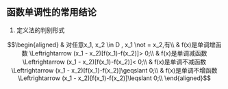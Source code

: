 ## 函数单调性的常用结论
1. 定义法的判别形式

$$\begin{aligned}
& 对任意x_1, x_2 \in D , x_1 \not = x_2,有\\
& f(x)是单调增函数 \Leftrightarrow (x_1 - x_2)[f(x_1)-f(x_2)]> 0;\\
& f(x)是单调减函数 \Leftrightarrow (x_1 - x_2)[f(x_1)-f(x_2)]< 0;\\
& f(x)是单调不减函数 \Leftrightarrow (x_1 - x_2)[f(x_1)-f(x_2)]\geqslant 0;\\
& f(x)是单调不增函数 \Leftrightarrow (x_1 - x_2)[f(x_1)-f(x_2)]\leqslant 0;\\
\end{aligned}$$


